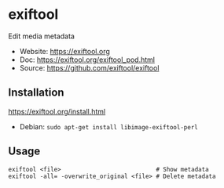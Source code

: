 # exiftool

Edit media metadata

- Website: <https://exiftool.org>
- Doc:     <https://exiftool.org/exiftool_pod.html>
- Source:  <https://github.com/exiftool/exiftool>

## Installation

<https://exiftool.org/install.html>

- Debian: `sudo apt-get install libimage-exiftool-perl`

## Usage

```text
exiftool <file>                           # Show metadata
exiftool -all= -overwrite_original <file> # Delete metadata
```

